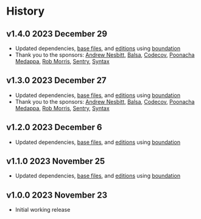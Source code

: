 # History

## v1.4.0 2023 December 29

-   Updated dependencies, [base files](https://github.com/bevry/base), and [editions](https://editions.bevry.me) using [boundation](https://github.com/bevry/boundation)
-   Thank you to the sponsors: [Andrew Nesbitt](https://nesbitt.io), [Balsa](https://balsa.com), [Codecov](https://codecov.io), [Poonacha Medappa](https://poonachamedappa.com), [Rob Morris](https://github.com/Rob-Morris), [Sentry](https://sentry.io), [Syntax](https://syntax.fm)

## v1.3.0 2023 December 27

-   Updated dependencies, [base files](https://github.com/bevry/base), and [editions](https://editions.bevry.me) using [boundation](https://github.com/bevry/boundation)
-   Thank you to the sponsors: [Andrew Nesbitt](https://nesbitt.io), [Balsa](https://balsa.com), [Codecov](https://codecov.io/), [Poonacha Medappa](https://poonachamedappa.com), [Rob Morris](https://github.com/Rob-Morris), [Sentry](https://sentry.io), [Syntax](https://syntax.fm)

## v1.2.0 2023 December 6

-   Updated dependencies, [base files](https://github.com/bevry/base), and [editions](https://editions.bevry.me) using [boundation](https://github.com/bevry/boundation)

## v1.1.0 2023 November 25

-   Updated dependencies, [base files](https://github.com/bevry/base), and [editions](https://editions.bevry.me) using [boundation](https://github.com/bevry/boundation)

## v1.0.0 2023 November 23

-   Initial working release
